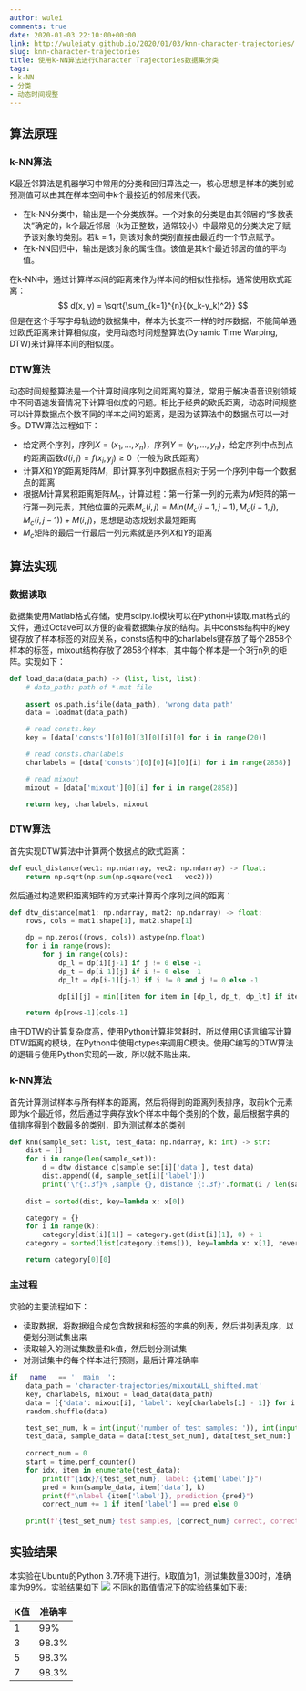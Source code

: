 ```yaml
---
author: wulei
comments: true
date: 2020-01-03 22:10:00+00:00
link: http://wuleiaty.github.io/2020/01/03/knn-character-trajectories/
slug: knn-character-trajectories
title: 使用k-NN算法进行Character Trajectories数据集分类
tags:
- k-NN
- 分类
- 动态时间规整
---
```


## 算法原理
### k-NN算法
K最近邻算法是机器学习中常用的分类和回归算法之一，核心思想是样本的类别或预测值可以由其在样本空间中k个最接近的邻居来代表。

+ 在k-NN分类中，输出是一个分类族群。一个对象的分类是由其邻居的“多数表决”确定的，k个最近邻居（k为正整数，通常较小）中最常见的分类决定了赋予该对象的类别。若k = 1，则该对象的类别直接由最近的一个节点赋予。
+ 在k-NN回归中，输出是该对象的属性值。该值是其k个最近邻居的值的平均值。

在k-NN中，通过计算样本间的距离来作为样本间的相似性指标，通常使用欧式距离：
$$
d(x, y) = \sqrt{\sum_{k=1}^{n}{(x_k-y_k)^2}}
$$
但是在这个手写字母轨迹的数据集中，样本为长度不一样的时序数据，不能简单通过欧氏距离来计算相似度，使用动态时间规整算法(Dynamic Time Warping, DTW)来计算样本间的相似度。

### DTW算法
动态时间规整算法是一个计算时间序列之间距离的算法，常用于解决语音识别领域中不同语速发音情况下计算相似度的问题。相比于经典的欧氏距离，动态时间规整可以计算数据点个数不同的样本之间的距离，是因为该算法中的数据点可以一对多。DTW算法过程如下：
+ 给定两个序列，序列$X=(x_1,...,x_n)$，序列$Y=(y_1,...,y_n)$，给定序列中点到点的距离函数$d(i,j)=f(x_i,y_j)\geq0$（一般为欧氏距离）
+ 计算$X$和$Y$的距离矩阵$M$，即计算序列中数据点相对于另一个序列中每一个数据点的距离
+ 根据$M$计算累积距离矩阵$M_c$，计算过程：第一行第一列的元素为$M$矩阵的第一行第一列元素，其他位置的元素$M_c(i,j)=Min(M_c(i-1,j-1),M_c(i-1,j),M_c(i,j-1))+M(i,j)$，思想是动态规划求最短距离
+ $M_c$矩阵的最后一行最后一列元素就是序列$X$和$Y$的距离

## 算法实现
### 数据读取
数据集使用Matlab格式存储，使用scipy.io模块可以在Python中读取.mat格式的文件，通过Octave可以方便的查看数据集存放的结构。其中consts结构中的key键存放了样本标签的对应关系，consts结构中的charlabels键存放了每个2858个样本的标签，mixout结构存放了2858个样本，其中每个样本是一个3行n列的矩阵。实现如下：
``` python
def load_data(data_path) -> (list, list, list):
    # data_path: path of *.mat file
    
    assert os.path.isfile(data_path), 'wrong data path'
    data = loadmat(data_path)

    # read consts.key
    key = [data['consts'][0][0][3][0][i][0] for i in range(20)]

    # read consts.charlabels
    charlabels = [data['consts'][0][0][4][0][i] for i in range(2858)]

    # read mixout
    mixout = [data['mixout'][0][i] for i in range(2858)]

    return key, charlabels, mixout
```
### DTW算法
首先实现DTW算法中计算两个数据点的欧式距离：
``` python
def eucl_distance(vec1: np.ndarray, vec2: np.ndarray) -> float:
    return np.sqrt(np.sum(np.square(vec1 - vec2)))
```
然后通过构造累积距离矩阵的方式来计算两个序列之间的距离：
``` python
def dtw_distance(mat1: np.ndarray, mat2: np.ndarray) -> float:
    rows, cols = mat1.shape[1], mat2.shape[1]

    dp = np.zeros((rows, cols)).astype(np.float)
    for i in range(rows):
        for j in range(cols):
            dp_l = dp[i][j-1] if j != 0 else -1
            dp_t = dp[i-1][j] if i != 0 else -1
            dp_lt = dp[i-1][j-1] if i != 0 and j != 0 else -1

            dp[i][j] = min([item for item in [dp_l, dp_t, dp_lt] if item != -1], default=0) + eucl_distance(mat1[:, i], mat2[:, j])

    return dp[rows-1][cols-1]
```
由于DTW的计算复杂度高，使用Python计算非常耗时，所以使用C语言编写计算DTW距离的模块，在Python中使用ctypes来调用C模块。使用C编写的DTW算法的逻辑与使用Python实现的一致，所以就不贴出来。

### k-NN算法
首先计算测试样本与所有样本的距离，然后将得到的距离列表排序，取前k个元素即为k个最近邻，然后通过字典存放k个样本中每个类别的个数，最后根据字典的值排序得到个数最多的类别，即为测试样本的类别
``` python
def knn(sample_set: list, test_data: np.ndarray, k: int) -> str:
    dist = []
    for i in range(len(sample_set)):
        d = dtw_distance_c(sample_set[i]['data'], test_data)
        dist.append((d, sample_set[i]['label']))
        print('\r{:.3f}% ,sample {}, distance {:.3f}'.format(i / len(sample_set) * 100, sample_set[i]['label'], d), end='')
        
    dist = sorted(dist, key=lambda x: x[0])

    category = {}
    for i in range(k):
        category[dist[i][1]] = category.get(dist[i][1], 0) + 1
    category = sorted(list(category.items()), key=lambda x: x[1], reverse=True)

    return category[0][0]
```

### 主过程
实验的主要流程如下：
+ 读取数据，将数据组合成包含数据和标签的字典的列表，然后讲列表乱序，以便划分测试集出来
+ 读取输入的测试集数量和k值，然后划分测试集
+ 对测试集中的每个样本进行预测，最后计算准确率

``` python
if __name__ == '__main__':
    data_path = 'character-trajectories/mixoutALL_shifted.mat'
    key, charlabels, mixout = load_data(data_path)
    data = [{'data': mixout[i], 'label': key[charlabels[i] - 1]} for i in range(2858)]
    random.shuffle(data)

    test_set_num, k = int(input('number of test samples: ')), int(input('k: '))
    test_data, sample_data = data[:test_set_num], data[test_set_num:]
    
    correct_num = 0
    start = time.perf_counter()
    for idx, item in enumerate(test_data):
        print(f"{idx}/{test_set_num}, label: {item['label']}")
        pred = knn(sample_data, item['data'], k)
        print(f"\nlabel {item['label']}, prediction {pred}")
        correct_num += 1 if item['label'] == pred else 0
    
    print(f'{test_set_num} test samples, {correct_num} correct, correct rate {correct_num / test_set_num}, time {time.perf_counter() - start} s')
```
## 实验结果
本实验在Ubuntu的Python 3.7环境下进行。k取值为1，测试集数量300时，准确率为99%。实验结果如下
![](https：//wuleiaty.github.io/images/knn-result.png)
不同k的取值情况下的实验结果如下表:

| K值 | 准确率 |
|------|------|
| 1 | 99% |
| 3 | 98.3% |
| 5 | 98.3% |
| 7 | 98.3% |




